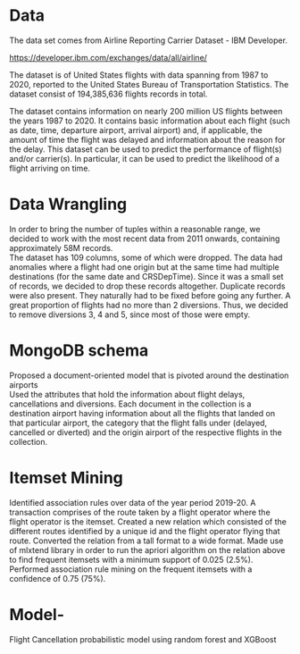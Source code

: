 # Data

The data set comes from Airline Reporting Carrier Dataset - IBM Developer. 

https://developer.ibm.com/exchanges/data/all/airline/

The dataset is of United States flights with data spanning from 1987 to 2020, reported to the United States Bureau of Transportation Statistics.
The dataset consist of 194,385,636 flights records in total.

The dataset contains information on nearly 200 million US flights between the years 1987 to 2020.
It contains basic information about each flight (such as date, time, departure airport, arrival airport) and, if applicable, the amount of time the flight was delayed and information about the reason for the delay. 
This dataset can be used to predict the performance of flight(s) and/or carrier(s). In particular, it can be used to predict the likelihood of a flight arriving on time.

# Data Wrangling

In order to bring the number of tuples within a reasonable range, we decided to work with the most recent data from 2011 onwards, containing approximately 58M records.  
The dataset has 109 columns, some of which were dropped.
The data had anomalies  where a flight had one origin but at the same time had multiple destinations (for the same date and CRSDepTime). Since it was a small set of records, we decided to drop these records altogether. 
Duplicate records were also present. They naturally had to be fixed before going any further.
A great proportion of flights had no more than 2 diversions. Thus, we decided to remove diversions 3, 4 and 5, since most of those were empty.  

# MongoDB schema

Proposed a document-oriented model that is pivoted around the destination airports\
Used the attributes that hold the information about flight delays, cancellations and diversions.
Each document in the collection is a destination airport having information about all the flights that landed on that particular airport, the category that the flight falls under (delayed, cancelled or diverted) and the origin airport of the respective flights in the collection.

# Itemset Mining

Identified association rules over data of the year period 2019-20.
A transaction comprises of the route taken by a flight operator where the flight operator is the itemset.
Created a new relation which consisted of the  different routes identified by a unique id and the flight operator flying that route.
Converted the relation from a tall format to a wide format.
Made use of mlxtend library in order to run the apriori algorithm  on the relation above to find frequent itemsets with a minimum support of 0.025 (2.5%).
Performed association rule mining on the frequent itemsets with a confidence of 0.75 (75%).

# Model-

Flight Cancellation probabilistic model using random forest and XGBoost


